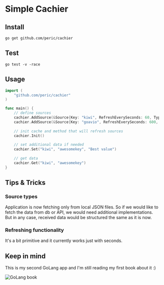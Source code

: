 # Simple Cachier

## Install
`go get github.com/peric/cachier`

## Test
`go test -v -race`

## Usage
```go
import (
    "github.com/peric/cachier"
)

func main() {
	// define sources 
	cachier.AddSource(&Source{Key: "kiwi", RefreshEverySeconds: 60, Type: TypeJson})
	cachier.AddSource(&Source{Key: "goavio", RefreshEverySeconds: 600, Type: TypeJson}) 
	
	// init cache and method that will refresh sources 
	cachier.Init()
	
	// set additional data if needed 
	cachier.Set("kiwi", "awesomekey", "Best value") 
	
	// get data 
	cachier.Get("kiwi", "awesomekey")
}
```

## Tips & Tricks

### Source types
Application is now fetching only from local JSON files. So if we would like to fetch the data from db or API, we would need additional implementations.
But in any case, received data would be structured the same as it is now.

### Refreshing functionality
It's a bit primitive and it currently works just with seconds.

## Keep in mind
This is my second GoLang app and I'm still reading my first book about it :)

![GoLang book](https://lh3.googleusercontent.com/HKLtAzHKJhHJFivw7XJAellfKLM0uNgzngaTVo3pT3DycxgJMbxE7GNhNifVEspYSOcnNWet24JwXz8rVJPS8-rNYn05gBqlTUN7WxNCnJEXHXJcGi2qCuPKA5rOVvXUkPEZC9M3SN4_Lvaj9V-jh5ADPYrhWO-XvusT-jzd_WVKjQawm5dqm2opUjbJKQjqC-BLmezs00unJXv5336bqTzFIWHhDKWR16ttfaA5v-erGtXgpcMgiId7EhKaf96M5-qHIfZ_CRbH6pzuxWK9bYPLH53J6t16WJBW0dE3SADWdkSzPiaHXFmHzZaqRt3oQVJAqB1bPwoYn8qwIiAV-6zEIDJLX6GJD-PqeSImbMx28hMggxaWegviAsRUfzwb97R-YIrW3fctPu3xCTubHPL4Lm0vzcpIJbEeUaIQcovtbLkjtBpymGXrJg6EGC0yeIyVeNngr-E3kJm13_piRItnv7VDhJ7eA76PJoWw4K6l1NrocvsE5hI9IsjtaqO_fuCbNgY_yhfrJOx6YDbxHa_0Xv3jP3Zl97F57TLk6ywkGb0kZ69UZRM2D70dBDq5FC9xXg_lbScbpwMcyM9gyfh_pIkGl_HBupTd_QBxAH2qkGdIx4I5TFDlVfso4OEzjE84i3V0yPeVb2WOTLdkkLgXAjGTQyVoHRrPyr5BtN91GoEncyG0teFB=w569-h758-no)
